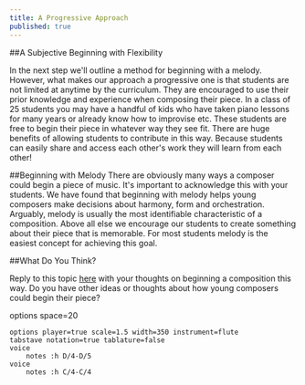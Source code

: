 ```yaml
---
title: A Progressive Approach
published: true
---
```

##A Subjective Beginning with Flexibility

In the next step we'll outline a method for beginning with a melody. However, what makes our approach a progressive one is that students are not limited at anytime by the curriculum. They are encouraged to use their prior knowledge and experience when composing their piece. In a class of 25 students you may have a handful of kids who have taken piano lessons for many years or already know how to improvise etc. These students are free to begin their piece in whatever way they see fit. There are huge benefits of allowing students to contribute in this way. Because students can easily share and access each other's work they will learn from each other!

##Beginning with Melody
There are obviously many ways a composer could begin a piece of music. It's important to acknowledge this with your students. We have found that beginning with melody helps young composers make decisions about harmony, form and orchestration. Arguably, melody is usually the most identifiable characteristic of a composition. Above all else we encourage our students to create something about their piece that is memorable. For most students melody is the easiest concept for achieving this goal. 

##What Do You Think?

Reply to this topic [here](http://discourse.yciw.net/t/beginning-a-piece-with-melody-other-ways/53?u=matt) with your thoughts on beginning a composition this way. Do you have other ideas or thoughts about how young composers could begin their piece?

<div class="vex-tabdiv"
      width=680 scale=1.0 editor="false"
      editor_width=680 editor_height=330>options space=20
    
      
   
    options player=true scale=1.5 width=350 instrument=flute
    tabstave notation=true tablature=false 
    voice
        notes :h D/4-D/5
    voice
        notes :h C/4-C/4
 
</div>
